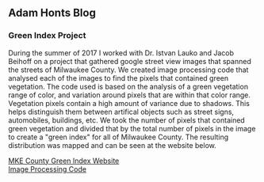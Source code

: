 ## Adam Honts Blog

### Green Index Project

During the summer of 2017 I worked with Dr. Istvan Lauko and Jacob Beihoff on a project that gathered google street view images that spanned the streets of Milwaukee County. We created image processing code that analysed each of the images to find the pixels that contained green vegetation. The code used is based on the analysis of a green vegetation range of color, and variation around pixels that are within that color range. Vegetation pixels contain a high amount of variance due to shadows. This helps distinguish them between artifical objects such as street signs, automobiles, buildings, etc. We took the number of pixels that contained green vegetation and divided that by the total number of pixels in the image to create a "green index" for all of Milwaukee County. The resulting distribution was mapped and can be seen at the website below.

[MKE County Green Index Website](https://mke-green-index.netlify.com/)<br />
[Image Processing Code](https://github.com/hadam1993/MKECountyGreenIndex)
